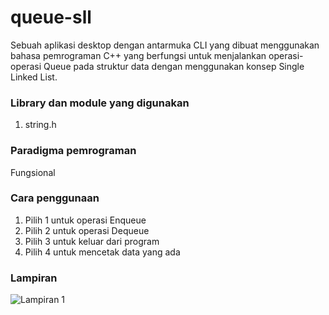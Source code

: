 # queue-sll
Sebuah aplikasi desktop dengan antarmuka CLI yang dibuat menggunakan bahasa pemrograman C++ yang berfungsi untuk menjalankan operasi-operasi Queue pada struktur data dengan menggunakan konsep Single Linked List.

### Library dan module yang digunakan
1. string.h

### Paradigma pemrograman
Fungsional

### Cara penggunaan
1. Pilih 1 untuk operasi Enqueue
2. Pilih 2 untuk operasi Dequeue
3. Pilih 3 untuk keluar dari program
4. Pilih 4 untuk mencetak data yang ada

### Lampiran
![Lampiran 1](https://drive.google.com/uc?export=download&id=1DcKgDei65guJ4fRgntAU_u2VeRlFRpZh)
